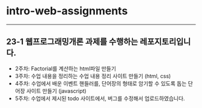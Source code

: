 # intro-web-assignments
 ----
 23-1 웹프로그래밍개론 과제를 수행하는 레포지토리입니다.
 ----
 - 2주차: Factorial를 계산하는 html파일 만들기
 - 3주차: 수업 내용을 정리하는 수업 내용 정리 사이트 만들기 (html, css)
 - 4주차: 수업에서 배운 이벤트 핸들러를, 단어장의 형태로 암기할 수 있도록 돕는 단어장 사이트 만들기 (javascript)
 - 5주차: 수업에서 제시된 todo 사이트에서, 버그를 수정해서 업로드하였습니다.
